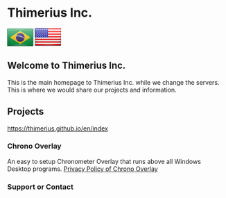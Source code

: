 # Thimerius Inc.

[![Português](./images/brazil.png)](/br/)
[![English](./images/usa.png)](/en/)

## Welcome to Thimerius Inc.

This is the main homepage to Thimerius Inc. while we change the servers. This is where we would share our projects and information.

## Projects

https://thimerius.github.io/en/index

### Chrono Overlay

An easy to setup Chronometer Overlay that runs above all Windows Desktop programs.
[Privacy Policy of Chrono Overlay](https://thimerius.github.io/windows_apps_privacy_policy)

### Support or Contact

